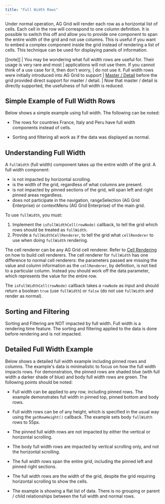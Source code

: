 ```yaml
---
title: "Full Width Rows"
---
```


Under normal operation, AG Grid will render each row as a horizontal list of cells. Each cell in the row will correspond to one column definition. It is possible to switch this off and allow you to provide one component to span the entire width of the grid and not use columns. This is useful if you want to embed a complex component inside the grid instead of rendering a list of cells. This technique can be used for displaying panels of information.

[[note]]
| You may be wondering what full width rows are useful for. Their usage is very rare and most
| applications will not use them. If you cannot think of a use case for it, then don't worry,
| do not use it. Full width rows were initially introduced into AG Grid to support
| [Master / Detail](/master-detail/) before the grid provided direct support for master / detail.
| Now that master / detail is directly supported, the usefulness of full width is reduced.

## Simple Example of Full Width Rows


Below shows a simple example using full width. The following can be noted:

- The rows for countries France, Italy and Peru have full width components instead of cells.

- Sorting and filtering all work as if the data was displayed as normal.

<grid-example title='Simple Full Width' name='simple-full-width' type='generated' options=' { "exampleHeight": 580 }'></grid-example>

## Understanding Full Width

A `fullWidth` (full width) component takes up the entire width of the grid. A full width component:

- is not impacted by horizontal scrolling.
- is the width of the grid, regardless of what columns are present.
- is not impacted by pinned sections of the grid, will span left and right pinned areas regardless.
- does not participate in the navigation, rangeSelection (AG Grid Enterprise) or contextMenu (AG Grid Enterprise) of the main grid.

To use `fullWidth`, you must:

1. Implement the `isFullWidthCell(rowNode)` callback, to tell the grid which rows should be treated as `fullWidth`.
1. Provide a `fullWidthCellRenderer`, to tell the grid what `cellRenderer` to use when doing `fullWidth` rendering.

<api-documentation source='grid-callbacks/callbacks.json' section='styling' names='["isFullWidthCell"]' config='{"overrideBottomMargin":"0rem"}'></api-documentation>
<api-documentation source='grid-properties/properties.json' section='fullWidth' names='["fullWidthCellRenderer"]' config='{"overrideBottomMargin":"1rem"}'></api-documentation>

The cell renderer can be any AG Grid cell renderer. Refer to
[Cell Rendering](/component-cell-renderer/) on how to build cell renderers.
The cell renderer for `fullWidth` has one difference to normal cell renderers: the parameters passed
are missing the value and column information as the `cellRenderer`, by definition, is not tied to a particular
column. Instead you should work off the data parameter, which represents the value for the entire row.

The `isFullWidthCell(rowNode)` callback takes a `rowNode` as input and should return a boolean
`true` (use `fullWidth`) or `false` (do not use `fullWidth` and render as normal).


## Sorting and Filtering


Sorting and Filtering are NOT impacted by full width. Full width is a rendering time feature. The sorting
and filtering applied to the data is done before rendering and is not impacted.

## Detailed Full Width Example

Below shows a detailed full width example including pinned rows and columns.
The example's data is minimalistic to focus on how
the full width impacts rows. For demonstration, the pinned rows are shaded blue (with
full width a darker shade of blue) and body full width rows are green.
The following points should be noted:


- Full width can be applied to any row, including pinned rows. The example demonstrates full width in pinned top, pinned bottom and body rows.

- Full width rows can be of any height, which is specified in the usual way using the `getRowHeight()` callback. The example sets body `fullWidth` rows to 55px.

- The pinned full width rows are not impacted by either the vertical or horizontal scrolling.

- The body full width rows are impacted by vertical scrolling only, and not the horizontal scrolling.
- The full width rows span the entire grid, including the pinned left and pinned right sections.
- The full width rows are the width of the grid, despite the grid requiring horizontal scrolling to show the cells.

- The example is showing a flat list of data. There is no grouping or parent / child relationships between the full width and normal rows.



<grid-example title='Basic Full Width' name='basic-full-width' type='mixed' options=' { "exampleHeight" : 595 }'></grid-example>